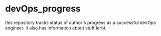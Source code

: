 # devOps_progress
this repository tracks status of author's progress as a successful devOps engineer. It also has information about stuff lernt.
